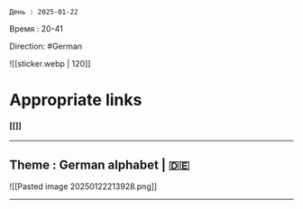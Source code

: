 	День : 2025-01-22 
Время : 20-41

 Direction: #German  

![[sticker.webp | 120]]
# Appropriate links
#### [[]]

---
 ##  Theme : German alphabet | 🇩🇪

![[Pasted image 20250122213928.png]]




---
